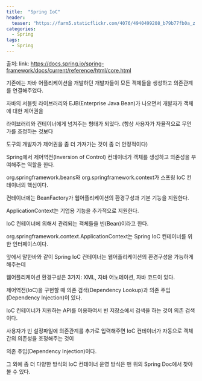 ```yaml
---
title:  "Spring IoC"
header:
  teaser: "https://farm5.staticflickr.com/4076/4940499208_b79b77fb0a_z.jpg"
categories: 
  - Spring
tags:
  - Spring
---
```


  출처: link: https://docs.spring.io/spring-framework/docs/current/reference/html/core.html
  
  기존에는 자바 어플리케이션을 개발하던 개발자들이 모든 객체들을 생성하고 의존관계를 연결해주었다.
  
  자바의 서블릿 라이브러리와 EJB(Enterprise Java Bean)가 나오면서 개발자가 객체에 대한 제어권을
  
  라이브러리와 컨테이너에게 넘겨주는 형태가 되었다. (항상 사용자가 자율적으로 무언가를 조정하는 것보다
  
  도구의 개발자가 제어권을 좀 더 가져가는 것이 좀 더 안정적이다)
  
  Spring에서 제어역전(Inversion of Control) 컨테이너가 객체를 생성하고 의존성을 부여해주는 역할을 한다.
  
  org.springframework.beans와 org.springframework.context가 스프링 IoC 컨테이너의 핵심이다.
  
  컨테이너에는 BeanFactory가 웹어플리케이션의 환경구성과 기본 기능을 지원한다. 
  
  ApplicationContext는 기업용 기능을 추가적으로 지원한다.
  
  IoC 컨테이너에 의해서 관리되는 객체들을 빈(Bean)이라고 한다.
  
 
 
 
  org.springframework.context.ApplicationContext는 Spring IoC 컨테이너를 위한 인터페이스이다.
  
  앞에서 말한바와 같이 Spring IoC 컨테이너는 웹어플리케이션의 환경구성을 가능하게 해주는데
  
  웹어플리케이션 환경구성은 3가지: XML, 자바 어노테이션, 자바 코드이 있다.
  
  
  제어역전(IoC)을 구현할 때 의존 검색(Dependency Lookup)과 의존 주입(Dependency Injection)이 있다.
  
  IoC 컨테이너가 지원하는 API를 이용하여서 빈 저장소에서 검색을 하는 것이 의존 검색이다.
  
  사용자가 빈 설정파일에 의존관계를 추가로 입력해주면 IoC 컨테이너가 자동으로 객체간의 의존성을 조정해주는 것이
  
  의존 주입(Dependency Injection)이다. 
  
  그 외에 좀 더 다양한 방식의 IoC 컨테이너 운영 방식은 맨 위의 Spring Doc에서 찾아볼 수 있다.
  
  
  
  
  
  

   
  
[^posts]: Footnote test.
